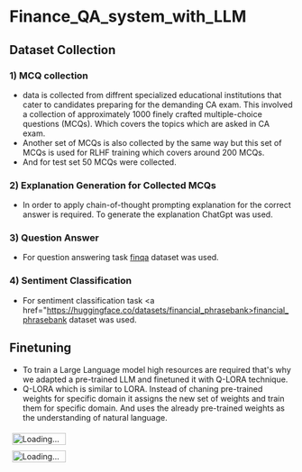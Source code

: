 # Finance_QA_system_with_LLM

## Dataset Collection

### 1) MCQ collection
* data is collected from diffrent specialized educational institutions that cater to candidates preparing for the demanding CA exam. This involved a collection of approximately 1000 finely crafted multiple-choice questions (MCQs). Which covers the topics which are asked in CA exam.
* Another set of MCQs is also collected by the same way but this set of MCQs is used for RLHF training which covers around 200 MCQs.
* And for test set 50 MCQs were collected.

### 2) Explanation Generation for Collected MCQs
* In order to apply chain-of-thought prompting explanation for the correct answer is required. To generate the explanation ChatGpt was used.

### 3) Question Answer
* For question answering task <a href="https://huggingface.co/datasets/dreamerdeo/finqa">finqa</a> dataset was used.

### 4) Sentiment Classification
* For sentiment classification task  <a href="https://huggingface.co/datasets/financial_phrasebank>financial_phrasebank</a> dataset was used.

## Finetuning
* To train a Large Language model high resources are required that's why we adapted a pre-trained LLM and finetuned it with Q-LORA technique.
* Q-LORA which is similar to LORA. Instead of chaning pre-trained weights for specific domain it assigns the new set of weights and train them for specific domain. And uses the already pre-trained weights as the understanding of natural language.

 <div style="display: table;">
  <div style="float: left;width: 50%;padding: 5px;">
    <img src="https://images.ctfassets.net/xjan103pcp94/6fct47v2q8PU36X9A1TUzN/62bf8834293c1ec4a7e591f42ed1ffd1/pretrainined-weights-diagram-lora-blog.png" alt="Loading..." style="width:100%">
  </div>
  <div style="float: left;width: 50%;padding: 5px;">
    <img src="https://heidloff.net/assets/img/2023/09/qlora.png" alt="Loading..." style="width:100%">
  </div>
</div>
